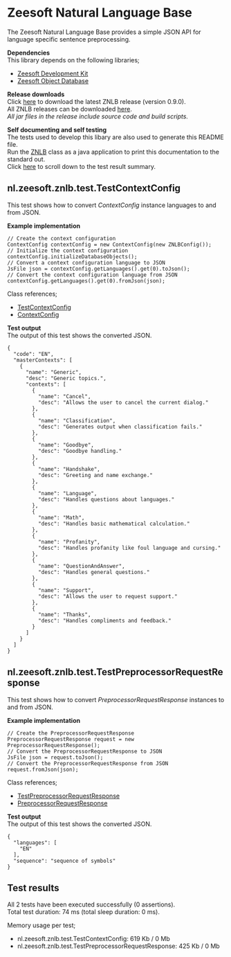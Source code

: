 Zeesoft Natural Language Base
=============================
The Zeesoft Natural Language Base provides a simple JSON API for language specific sentence preprocessing.

**Dependencies**  
This library depends on the following libraries;  
 * [Zeesoft Development Kit](https://github.com/DyzLecticus/Zeesoft/tree/master/V3.0/ZDK/)  
 * [Zeesoft Object Database](https://github.com/DyzLecticus/Zeesoft/tree/master/V4.0/ZODB/)  

**Release downloads**  
Click [here](https://github.com/DyzLecticus/Zeesoft/raw/master/V4.0/ZNLB/releases/znlb-0.9.0.zip) to download the latest ZNLB release (version 0.9.0).  
All ZNLB releases can be downloaded [here](https://github.com/DyzLecticus/Zeesoft/raw/master/V4.0/ZNLB/releases/).  
*All jar files in the release include source code and build scripts.*  

**Self documenting and self testing**  
The tests used to develop this libary are also used to generate this README file.  
Run the [ZNLB](https://github.com/DyzLecticus/Zeesoft/blob/master/V4.0/ZNLB/src/nl/zeesoft/znlb/test/ZNLB.java) class as a java application to print this documentation to the standard out.  
Click [here](#test-results) to scroll down to the test result summary.  

nl.zeesoft.znlb.test.TestContextConfig
--------------------------------------
This test shows how to convert *ContextConfig* instance languages to and from JSON.

**Example implementation**  
~~~~
// Create the context configuration
ContextConfig contextConfig = new ContextConfig(new ZNLBConfig());
// Initialize the context configuration
contextConfig.initializeDatabaseObjects();
// Convert a context configuration language to JSON
JsFile json = contextConfig.getLanguages().get(0).toJson();
// Convert the context configuration language from JSON
contextConfig.getLanguages().get(0).fromJson(json);
~~~~

Class references;  
 * [TestContextConfig](https://github.com/DyzLecticus/Zeesoft/blob/master/V4.0/ZNLB/src/nl/zeesoft/znlb/test/TestContextConfig.java)
 * [ContextConfig](https://github.com/DyzLecticus/Zeesoft/blob/master/V4.0/ZNLB/src/nl/zeesoft/znlb/context/ContextConfig.java)

**Test output**  
The output of this test shows the converted JSON.  
~~~~
{
  "code": "EN",
  "masterContexts": [
    {
      "name": "Generic",
      "desc": "Generic topics.",
      "contexts": [
        {
          "name": "Cancel",
          "desc": "Allows the user to cancel the current dialog."
        },
        {
          "name": "Classification",
          "desc": "Generates output when classification fails."
        },
        {
          "name": "Goodbye",
          "desc": "Goodbye handling."
        },
        {
          "name": "Handshake",
          "desc": "Greeting and name exchange."
        },
        {
          "name": "Language",
          "desc": "Handles questions about languages."
        },
        {
          "name": "Math",
          "desc": "Handles basic mathematical calculation."
        },
        {
          "name": "Profanity",
          "desc": "Handles profanity like foul language and cursing."
        },
        {
          "name": "QuestionAndAnswer",
          "desc": "Handles general questions."
        },
        {
          "name": "Support",
          "desc": "Allows the user to request support."
        },
        {
          "name": "Thanks",
          "desc": "Handles compliments and feedback."
        }
      ]
    }
  ]
}
~~~~

nl.zeesoft.znlb.test.TestPreprocessorRequestResponse
----------------------------------------------------
This test shows how to convert *PreprocessorRequestResponse* instances to and from JSON.

**Example implementation**  
~~~~
// Create the PreprocessorRequestResponse
PreprocessorRequestResponse request = new PreprocessorRequestResponse();
// Convert the PreprocessorRequestResponse to JSON
JsFile json = request.toJson();
// Convert the PreprocessorRequestResponse from JSON
request.fromJson(json);
~~~~

Class references;  
 * [TestPreprocessorRequestResponse](https://github.com/DyzLecticus/Zeesoft/blob/master/V4.0/ZNLB/src/nl/zeesoft/znlb/test/TestPreprocessorRequestResponse.java)
 * [PreprocessorRequestResponse](https://github.com/DyzLecticus/Zeesoft/blob/master/V4.0/ZNLB/src/nl/zeesoft/znlb/prepro/PreprocessorRequestResponse.java)

**Test output**  
The output of this test shows the converted JSON.  
~~~~
{
  "languages": [
    "EN"
  ],
  "sequence": "sequence of symbols"
}
~~~~

Test results
------------
All 2 tests have been executed successfully (0 assertions).  
Total test duration: 74 ms (total sleep duration: 0 ms).  

Memory usage per test;  
 * nl.zeesoft.znlb.test.TestContextConfig: 619 Kb / 0 Mb
 * nl.zeesoft.znlb.test.TestPreprocessorRequestResponse: 425 Kb / 0 Mb
